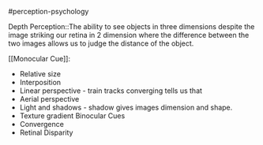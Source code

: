 #perception-psychology 

Depth Perception::The ability to see objects in three dimensions despite the image striking our retina in 2 dimension where the difference between the two images allows us to judge the distance of the object.

[[Monocular Cue]]:
* Relative size
* Interposition
* Linear perspective - train tracks converging tells us that 
* Aerial perspective
* Light and shadows - shadow gives images dimension and shape.
* Texture gradient
Binocular Cues
* Convergence
* Retinal Disparity